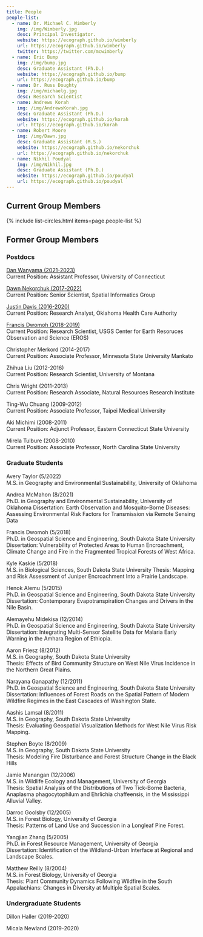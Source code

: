 ```yaml
---
title: People
people-list:
  - name: Dr. Michael C. Wimberly
    img: /img/Wimberly.jpg
    desc: Principal Investigator. 
    website: https://ecograph.github.io/wimberly
    url: https://ecograph.github.io/wimberly
    twitter: https://twitter.com/mcwimberly
  - name: Eric Bump
    img: /img/bump.jpg
    desc: Graduate Assistant (Ph.D.)
    website: https://ecograph.github.io/bump
    url: https://ecograph.github.io/bump
  - name: Dr. Russ Doughty
    img: /img/michaelg.jpg
    desc: Research Scientist
  - name: Andrews Korah
    img: /img/AndrewsKorah.jpg
    desc: Graduate Assistant (Ph.D.)
    website: https://ecograph.github.io/korah
    url: https://ecograph.github.io/korah
  - name: Robert Moore
    img: /img/Dawn.jpg
    desc: Graduate Assistant (M.S.)
    website: https://ecograph.github.io/nekorchuk
    url: https://ecograph.github.io/nekorchuk
  - name: Nikhil Poudyal
    img: /img/Nikhil.jpg
    desc: Graduate Assistant (Ph.D.)
    website: https://ecograph.github.io/poudyal
    url: https://ecograph.github.io/poudyal  
---
```


## Current Group Members

{% include list-circles.html items=page.people-list %}

## Former Group Members

### Postdocs
[Dan Wanyama (2021-2023)](https://ecograph.github.io/wanyama)<br/>
Current Position: Assistant Professor, University of Connecticut

[Dawn Nekorchuk (2017-2022)](https://ecograph.github.io/nekorchuk)<br/>
Current Position: Senior Scientist, Spatial Informatics Group

[Justin Davis (2016-2020)](https://ecograph.github.io/davis)<br/>
Current Position: Research Analyst, Oklahoma Health Care Authority

[Francis Dwomoh (2018-2019)](https://ecograph.github.io/dwomoh)<br/>
Current Position: Research Scientist, USGS Center for Earth Resoruces Observation and Science (EROS)

Christopher Merkord (2014-2017)<br/>
Current Position: Associate Professor, Minnesota State University Mankato

Zhihua Liu (2012-2016)<br/>
Current Position: Research Scientist, University of Montana

Chris Wright (2011-2013)<br/>
Current Position: Research Associate, Natural Resources Research Institute

Ting-Wu Chuang (2009-2012)<br/>
Current Position: Associate Professor, Taipei Medical University

Aki Michimi (2008-2011)<br/>
Current Position: Adjunct Professor, Eastern Connecticut State University

Mirela Tulbure (2008-2010)<br/>
Current Position: Associate Professor, North Carolina State University

### Graduate Students

Avery Taylor (5/2022)<br>
M.S. in Geography and Environmental Sustainability, University of Oklahoma

Andrea McMahon (8/2021)<br>
Ph.D. in Geography and Environmental Sustainability, University of Oklahoma
Dissertation: Earth Observation and Mosquito-Borne Diseases: Assessing Environmental Risk Factors for Transmission via Remote Sensing Data

Francis Dwomoh (5/2018)<br/>
Ph.D. in Geospatial Science and Engineering, South Dakota State University
Dissertation: Vulnerability of Protected Areas to Human Encroachment, Climate Change and Fire in the Fragmented Tropical Forests of West Africa.

Kyle Kaskie (5/2018)<br/>
M.S. in Biological Sciences, South Dakota State University
Thesis: Mapping and Risk Assessment of Juniper Encroachment Into a Prairie Landscape.

Henok Alemu (5/2015)<br/>
Ph.D. in Geospatial Science and Engineering, South Dakota State University<br/>
Dissertation: Contemporary Evapotranspiration Changes and Drivers in the Nile Basin.

Alemayehu Midekisa (12/2014)<br/>
Ph.D. in Geospatial Science and Engineering, South Dakota State University<br/>
Dissertation: Integrating Multi-Sensor Satellite Data for Malaria Early Warning in the Amhara Region of Ethiopia.

Aaron Friesz (8/2012)<br/>
M.S. in Geography, South Dakota State University<br/>
Thesis: Effects of Bird Community Structure on West Nile Virus Incidence in the Northern Great Plains.

Narayana Ganapathy (12/2011)<br/>
Ph.D. in Geospatial Science and Engineering, South Dakota State University<br/>
Dissertation: Influences of Forest Roads on the Spatial Pattern of Modern Wildfire Regimes in the East Cascades of Washington State.

Aashis Lamsal (8/2011)<br/>
M.S. in Geography, South Dakota State University<br/>
Thesis: Evaluating Geospatial Visualization Methods for West Nile Virus Risk Mapping.

Stephen Boyte (8/2009)<br/>
M.S. in Geography, South Dakota State University<br/>
Thesis: Modeling Fire Disturbance and Forest Structure Change in the Black Hills

Jamie Manangan (12/2006)<br/>
M.S. in Wildlife Ecology and Management, University of Georgia<br/>
Thesis: Spatial Analysis of the Distributions of Two Tick-Borne Bacteria, Anaplasma phagocytophilum and Ehrlichia chaffeensis, in the Mississippi Alluvial Valley.

Darroc Goolsby (12/2005)<br/>
M.S. in Forest Biology, University of Georgia<br/>
Thesis: Patterns of Land Use and Succession in a Longleaf Pine Forest.

Yangjian Zhang (5/2005)<br/>
Ph.D. in Forest Resource Management, University of Georgia<br/>
Dissertation: Identification of the Wildland-Urban Interface at Regional and Landscape Scales.

Matthew Reilly (8/2004)<br/>
M.S. in Forest Biology, University of Georgia<br/>
Thesis: Plant Community Dynamics Following Wildfire in the South Appalachians: Changes in Diversity at Multiple Spatial Scales.

### Undergraduate Students
Dillon Haller (2019-2020)

Micala Newland (2019-2020)
